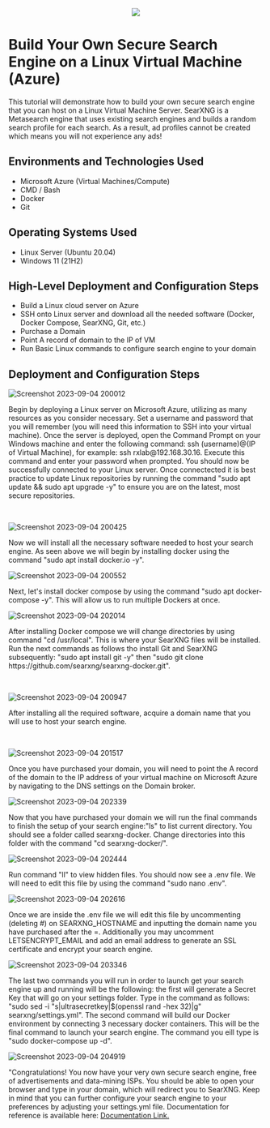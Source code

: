 <p align="center">
<img src="https://i.imgur.com/QiwmfwB.png"/>
</p>

<h1>Build Your Own Secure Search Engine on a Linux Virtual Machine (Azure)</h1>
This tutorial will demonstrate how to build your own secure search engine that you can host on a Linux Virtual Machine Server. SearXNG is a Metasearch engine that uses existing search engines and builds a random search profile for each search. As a result, ad profiles cannot be created which means you will not experience any ads! <br />


<h2>Environments and Technologies Used</h2>

- Microsoft Azure (Virtual Machines/Compute)
- CMD / Bash
- Docker
- Git

<h2>Operating Systems Used </h2>

- Linux Server (Ubuntu 20.04)
- Windows 11 (21H2)

<h2>High-Level Deployment and Configuration Steps</h2>

- Build a Linux cloud server on Azure
- SSH onto Linux server and download all the needed software (Docker, Docker Compose, SearXNG, Git, etc.)
- Purchase a Domain
- Point A record of domain to the IP of VM
- Run Basic Linux commands to configure search engine to your domain 

<h2>Deployment and Configuration Steps</h2>

<p>

  ![Screenshot 2023-09-04 200012](https://github.com/JCallerx/secure-search/assets/143349237/c376b477-9f7c-4c62-aa51-6decc4149c6c)

</p>
<p>
Begin by deploying a Linux server on Microsoft Azure, utilizing as many resources as you consider necessary. Set a username and password that you will remember (you will need this information to SSH into your virtual machine). Once the server is deployed, open the Command Prompt on your Windows machine and enter the following command: ssh (username)@(IP of Virtual Machine), for example: ssh rxlab@192.168.30.16. Execute this command and enter your password when prompted. You should now be successfully connected to your Linux server. Once connectected it is best practice to update Linux repositories by running the command "sudo apt update && sudo apt upgrade -y"  to ensure you are on the latest, most secure repositories. 
</p>
<br />

![Screenshot 2023-09-04 200425](https://github.com/JCallerx/secure-search/assets/143349237/ac769c47-1773-4a40-9f26-287781261a9c)
<p>Now we will install all the necessary software needed to host your search engine. As seen above we will begin by installing docker using the command "sudo apt install docker.io -y".</p>

![Screenshot 2023-09-04 200552](https://github.com/JCallerx/secure-search/assets/143349237/04f36204-cdeb-476f-8a18-2c0768079383)
<p>Next, let's install docker compose by using the command "sudo apt docker-compose -y". This will allow us to run multiple Dockers at once.</p>

![Screenshot 2023-09-04 202014](https://github.com/JCallerx/secure-search/assets/143349237/5d909981-d783-4dd8-8dc2-16820a2408d6)

<p>
After installing Docker compose we will change directories by using command "cd /usr/local". This is where your SearXNG files will be installed. Run the next commands as follows tho install Git and SearXNG subsequently: "sudo apt install git -y" then "sudo git clone https://github.com/searxng/searxng-docker.git".
</p>
<br />


![Screenshot 2023-09-04 200947](https://github.com/JCallerx/secure-search/assets/143349237/f484b970-01d4-476f-ac0b-20b8f4860dbf)

<p>
After installing all the required software, acquire a domain name that you will use to host your search engine.
</p>
<br />

![Screenshot 2023-09-04 201517](https://github.com/JCallerx/secure-search/assets/143349237/9e452dc4-5b62-4fcd-acf5-1233efa11d40)
<p>Once you have purchased your domain, you will need to point the A record of the domain to the IP address of your virtual machine on Microsoft Azure by navigating to the DNS settings on the Domain broker.</p>

![Screenshot 2023-09-04 202339](https://github.com/JCallerx/secure-search/assets/143349237/3300d923-d397-4e7b-81d1-3a926eb13c7f)
<p>Now that you have purchased your domain we will run the final commands to finish the setup of your search engine:"ls" to list current directory. You should see a folder called searxng-docker. Change directories into this folder with the command "cd searxng-docker/".</p>

![Screenshot 2023-09-04 202444](https://github.com/JCallerx/secure-search/assets/143349237/41d6b1d7-77ba-49a9-9b6e-72d721693a27)
<p>Run command "ll" to view hidden files. You should now see a .env file. We will need to edit this file by using the command "sudo nano .env". </p>

![Screenshot 2023-09-04 202616](https://github.com/JCallerx/secure-search/assets/143349237/f803d7ef-f201-439d-a881-8ff43d7c6e23)
<p>Once we are inside the .env file we will edit this file by uncommenting (deleting #) on SEARXNG_HOSTNAME and inputting the domain name you have purchased after the =. Additionally you may uncomment  LETSENCRYPT_EMAIL and add an email address to generate an SSL certificate and encrypt your search engine.   </p>

![Screenshot 2023-09-04 203346](https://github.com/JCallerx/secure-search/assets/143349237/9796cffa-0350-4924-a800-811487c99c15)

<p>The last two commands you will run in order to launch get your search engine up and running will be the following: the first will generate a Secret Key that will go on your settings folder. Type in the command as follows: "sudo sed -i "s|ultrasecretkey|$(openssl rand -hex 32)|g" searxng/settings.yml". The second command will build our Docker environment by connecting 3 necessary docker containers. This will be the final command to launch your search engine. The command you eill type is "sudo docker-compose up -d".  </p>

![Screenshot 2023-09-04 204919](https://github.com/JCallerx/secure-search/assets/143349237/bacaaa12-b5fe-43d5-a64c-6d50a3854df7)
<p>"Congratulations! You now have your very own secure search engine, free of advertisements and data-mining ISPs. You should be able to open your browser and type in your domain, which will redirect you to SearXNG. Keep in mind that you can further configure your search engine to your preferences by adjusting your settings.yml file. Documentation for reference is available here: <a href="https://searx.github.io/searx/admin/settings.html" target="_blank">Documentation Link.</a> </p>

